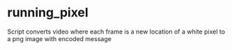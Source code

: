 # running_pixel
Script converts video where each frame is a new location of a white pixel to a png image with encoded message

